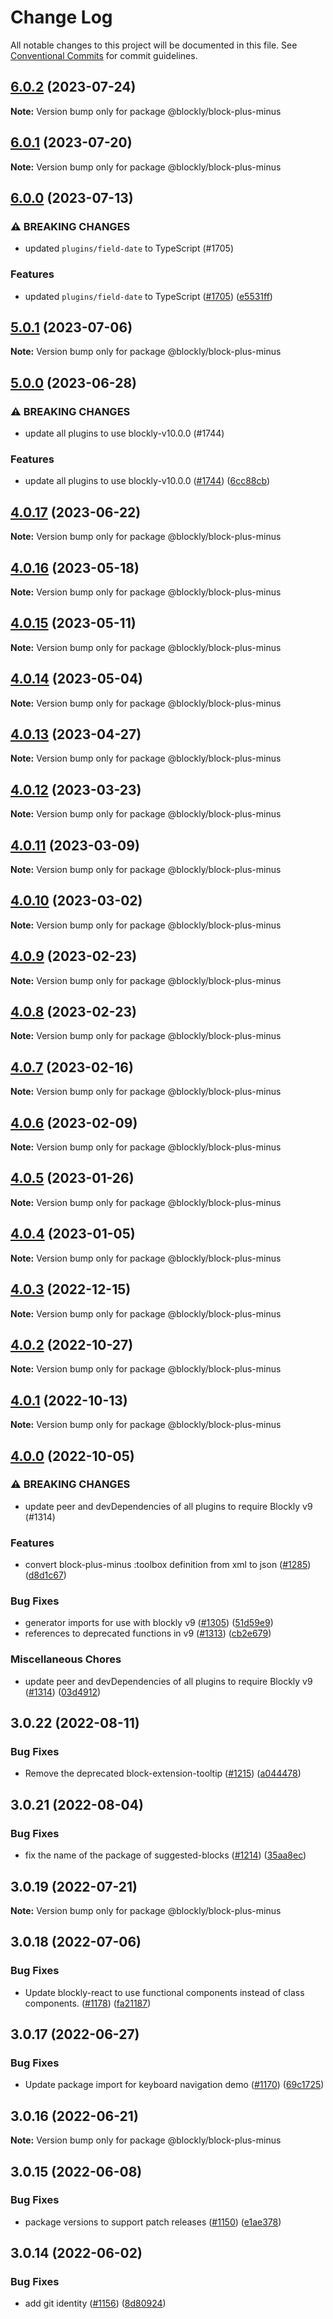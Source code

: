 # Change Log

All notable changes to this project will be documented in this file.
See [Conventional Commits](https://conventionalcommits.org) for commit guidelines.

## [6.0.2](https://github.com/google/blockly-samples/compare/@blockly/block-plus-minus@6.0.1...@blockly/block-plus-minus@6.0.2) (2023-07-24)

**Note:** Version bump only for package @blockly/block-plus-minus





## [6.0.1](https://github.com/google/blockly-samples/compare/@blockly/block-plus-minus@6.0.0...@blockly/block-plus-minus@6.0.1) (2023-07-20)

**Note:** Version bump only for package @blockly/block-plus-minus





## [6.0.0](https://github.com/google/blockly-samples/compare/@blockly/block-plus-minus@5.0.1...@blockly/block-plus-minus@6.0.0) (2023-07-13)


### ⚠ BREAKING CHANGES

* updated `plugins/field-date` to TypeScript (#1705)

### Features

* updated `plugins/field-date` to TypeScript ([#1705](https://github.com/google/blockly-samples/issues/1705)) ([e5531ff](https://github.com/google/blockly-samples/commit/e5531fffe188ee361a16fe48ed126b34e51a8d30))



## [5.0.1](https://github.com/google/blockly-samples/compare/@blockly/block-plus-minus@5.0.0...@blockly/block-plus-minus@5.0.1) (2023-07-06)

**Note:** Version bump only for package @blockly/block-plus-minus





## [5.0.0](https://github.com/google/blockly-samples/compare/@blockly/block-plus-minus@4.0.17...@blockly/block-plus-minus@5.0.0) (2023-06-28)


### ⚠ BREAKING CHANGES

* update all plugins to use blockly-v10.0.0 (#1744)

### Features

* update all plugins to use blockly-v10.0.0 ([#1744](https://github.com/google/blockly-samples/issues/1744)) ([6cc88cb](https://github.com/google/blockly-samples/commit/6cc88cbef39d4ad664a668d3d46eb29ba7292f9c))



## [4.0.17](https://github.com/google/blockly-samples/compare/@blockly/block-plus-minus@4.0.16...@blockly/block-plus-minus@4.0.17) (2023-06-22)

**Note:** Version bump only for package @blockly/block-plus-minus





## [4.0.16](https://github.com/google/blockly-samples/compare/@blockly/block-plus-minus@4.0.15...@blockly/block-plus-minus@4.0.16) (2023-05-18)

**Note:** Version bump only for package @blockly/block-plus-minus





## [4.0.15](https://github.com/google/blockly-samples/compare/@blockly/block-plus-minus@4.0.14...@blockly/block-plus-minus@4.0.15) (2023-05-11)

**Note:** Version bump only for package @blockly/block-plus-minus





## [4.0.14](https://github.com/google/blockly-samples/compare/@blockly/block-plus-minus@4.0.13...@blockly/block-plus-minus@4.0.14) (2023-05-04)

**Note:** Version bump only for package @blockly/block-plus-minus





## [4.0.13](https://github.com/google/blockly-samples/compare/@blockly/block-plus-minus@4.0.12...@blockly/block-plus-minus@4.0.13) (2023-04-27)

**Note:** Version bump only for package @blockly/block-plus-minus





## [4.0.12](https://github.com/google/blockly-samples/compare/@blockly/block-plus-minus@4.0.11...@blockly/block-plus-minus@4.0.12) (2023-03-23)

**Note:** Version bump only for package @blockly/block-plus-minus





## [4.0.11](https://github.com/google/blockly-samples/compare/@blockly/block-plus-minus@4.0.10...@blockly/block-plus-minus@4.0.11) (2023-03-09)

**Note:** Version bump only for package @blockly/block-plus-minus





## [4.0.10](https://github.com/google/blockly-samples/compare/@blockly/block-plus-minus@4.0.9...@blockly/block-plus-minus@4.0.10) (2023-03-02)

**Note:** Version bump only for package @blockly/block-plus-minus





## [4.0.9](https://github.com/google/blockly-samples/compare/@blockly/block-plus-minus@4.0.8...@blockly/block-plus-minus@4.0.9) (2023-02-23)

**Note:** Version bump only for package @blockly/block-plus-minus





## [4.0.8](https://github.com/google/blockly-samples/compare/@blockly/block-plus-minus@4.0.7...@blockly/block-plus-minus@4.0.8) (2023-02-23)

**Note:** Version bump only for package @blockly/block-plus-minus





## [4.0.7](https://github.com/google/blockly-samples/compare/@blockly/block-plus-minus@4.0.6...@blockly/block-plus-minus@4.0.7) (2023-02-16)

**Note:** Version bump only for package @blockly/block-plus-minus





## [4.0.6](https://github.com/google/blockly-samples/compare/@blockly/block-plus-minus@4.0.5...@blockly/block-plus-minus@4.0.6) (2023-02-09)

**Note:** Version bump only for package @blockly/block-plus-minus





## [4.0.5](https://github.com/google/blockly-samples/compare/@blockly/block-plus-minus@4.0.4...@blockly/block-plus-minus@4.0.5) (2023-01-26)

**Note:** Version bump only for package @blockly/block-plus-minus





## [4.0.4](https://github.com/google/blockly-samples/compare/@blockly/block-plus-minus@4.0.3...@blockly/block-plus-minus@4.0.4) (2023-01-05)

**Note:** Version bump only for package @blockly/block-plus-minus





## [4.0.3](https://github.com/google/blockly-samples/compare/@blockly/block-plus-minus@4.0.2...@blockly/block-plus-minus@4.0.3) (2022-12-15)

**Note:** Version bump only for package @blockly/block-plus-minus





## [4.0.2](https://github.com/google/blockly-samples/compare/@blockly/block-plus-minus@4.0.1...@blockly/block-plus-minus@4.0.2) (2022-10-27)

**Note:** Version bump only for package @blockly/block-plus-minus





## [4.0.1](https://github.com/google/blockly-samples/compare/@blockly/block-plus-minus@4.0.0...@blockly/block-plus-minus@4.0.1) (2022-10-13)

**Note:** Version bump only for package @blockly/block-plus-minus





## [4.0.0](https://github.com/google/blockly-samples/compare/@blockly/block-plus-minus@3.0.22...@blockly/block-plus-minus@4.0.0) (2022-10-05)


### ⚠ BREAKING CHANGES

* update peer and devDependencies of all plugins to require Blockly v9 (#1314)

### Features

* convert block-plus-minus :toolbox definition from xml to json ([#1285](https://github.com/google/blockly-samples/issues/1285)) ([d8d1c67](https://github.com/google/blockly-samples/commit/d8d1c676b87ee695ea1f070937651fbabe5377c3))


### Bug Fixes

* generator imports for use with blockly v9 ([#1305](https://github.com/google/blockly-samples/issues/1305)) ([51d59e9](https://github.com/google/blockly-samples/commit/51d59e98d172400e45fc74755f577e068df9996b))
* references to deprecated functions in v9 ([#1313](https://github.com/google/blockly-samples/issues/1313)) ([cb2e679](https://github.com/google/blockly-samples/commit/cb2e67987e0b62a77c26adc660cc6ade1ba67954))


### Miscellaneous Chores

* update peer and devDependencies of all plugins to require Blockly v9 ([#1314](https://github.com/google/blockly-samples/issues/1314)) ([03d4912](https://github.com/google/blockly-samples/commit/03d4912c42c8de0f30493037ccc28dddaea0f266))



## 3.0.22 (2022-08-11)


### Bug Fixes

* Remove the deprecated block-extension-tooltip ([#1215](https://github.com/google/blockly-samples/issues/1215)) ([a044478](https://github.com/google/blockly-samples/commit/a044478c86a73e3065bc866e427f175cbec6fc13))





## 3.0.21 (2022-08-04)


### Bug Fixes

* fix the name of the package of suggested-blocks ([#1214](https://github.com/google/blockly-samples/issues/1214)) ([35aa8ec](https://github.com/google/blockly-samples/commit/35aa8ec73a60a4eb5b1e80cb2fc71dcd83d05e27))





## 3.0.19 (2022-07-21)

**Note:** Version bump only for package @blockly/block-plus-minus





## 3.0.18 (2022-07-06)


### Bug Fixes

* Update blockly-react to use functional components instead of class components. ([#1178](https://github.com/google/blockly-samples/issues/1178)) ([fa21187](https://github.com/google/blockly-samples/commit/fa21187cdbe4ec3a5c69f185540dd68a98eb69d7))





## 3.0.17 (2022-06-27)


### Bug Fixes

* Update package import for keyboard navigation demo ([#1170](https://github.com/google/blockly-samples/issues/1170)) ([69c1725](https://github.com/google/blockly-samples/commit/69c1725b775279fcc397dc178935208d5f42b08c))





## 3.0.16 (2022-06-21)

**Note:** Version bump only for package @blockly/block-plus-minus





## 3.0.15 (2022-06-08)


### Bug Fixes

* package versions to support patch releases ([#1150](https://github.com/google/blockly-samples/issues/1150)) ([e1ae378](https://github.com/google/blockly-samples/commit/e1ae378d779531621c3d948566257d069002963f))





## 3.0.14 (2022-06-02)


### Bug Fixes

* add git identity ([#1156](https://github.com/google/blockly-samples/issues/1156)) ([8d80924](https://github.com/google/blockly-samples/commit/8d809243b277375beb2ce75d4e157b5e17f78193))
